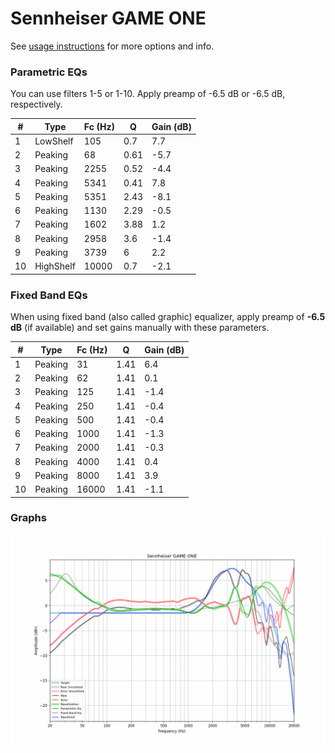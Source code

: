 # Sennheiser GAME ONE
See [usage instructions](https://github.com/jaakkopasanen/AutoEq#usage) for more options and info.

### Parametric EQs
You can use filters 1-5 or 1-10. Apply preamp of -6.5 dB or -6.5 dB, respectively.

|   # | Type      |   Fc (Hz) |    Q |   Gain (dB) |
|-----|-----------|-----------|------|-------------|
|   1 | LowShelf  |       105 | 0.7  |         7.7 |
|   2 | Peaking   |        68 | 0.61 |        -5.7 |
|   3 | Peaking   |      2255 | 0.52 |        -4.4 |
|   4 | Peaking   |      5341 | 0.41 |         7.8 |
|   5 | Peaking   |      5351 | 2.43 |        -8.1 |
|   6 | Peaking   |      1130 | 2.29 |        -0.5 |
|   7 | Peaking   |      1602 | 3.88 |         1.2 |
|   8 | Peaking   |      2958 | 3.6  |        -1.4 |
|   9 | Peaking   |      3739 | 6    |         2.2 |
|  10 | HighShelf |     10000 | 0.7  |        -2.1 |

### Fixed Band EQs
When using fixed band (also called graphic) equalizer, apply preamp of **-6.5 dB** (if available) and set gains manually with these parameters.

|   # | Type    |   Fc (Hz) |    Q |   Gain (dB) |
|-----|---------|-----------|------|-------------|
|   1 | Peaking |        31 | 1.41 |         6.4 |
|   2 | Peaking |        62 | 1.41 |         0.1 |
|   3 | Peaking |       125 | 1.41 |        -1.4 |
|   4 | Peaking |       250 | 1.41 |        -0.4 |
|   5 | Peaking |       500 | 1.41 |        -0.4 |
|   6 | Peaking |      1000 | 1.41 |        -1.3 |
|   7 | Peaking |      2000 | 1.41 |        -0.3 |
|   8 | Peaking |      4000 | 1.41 |         0.4 |
|   9 | Peaking |      8000 | 1.41 |         3.9 |
|  10 | Peaking |     16000 | 1.41 |        -1.1 |

### Graphs
![](./Sennheiser%20GAME%20ONE.png)
